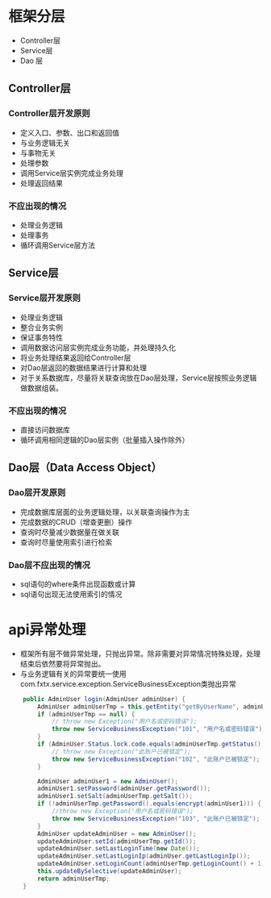 # 框架分层
- Controller层
- Service层
- Dao 层

## Controller层
### Controller层开发原则
- 定义入口、参数、出口和返回值
- 与业务逻辑无关
- 与事物无关
- 处理参数
- 调用Service层实例完成业务处理
- 处理返回结果

### 不应出现的情况
- 处理业务逻辑
- 处理事务
- 循环调用Service层方法

## Service层
### Service层开发原则
- 处理业务逻辑
- 整合业务实例
- 保证事务特性
- 调用数据访问层实例完成业务功能，并处理持久化
- 将业务处理结果返回给Controller层
- 对Dao层返回的数据结果进行计算和处理
- 对于关系数据库，尽量将关联查询放在Dao层处理，Service层按照业务逻辑做数据组装。

### 不应出现的情况
- 直接访问数据库
- 循环调用相同逻辑的Dao层实例（批量插入操作除外）

## Dao层（Data Access Object）
### Dao层开发原则
- 完成数据库层面的业务逻辑处理，以关联查询操作为主
- 完成数据的CRUD（增查更删）操作
- 查询时尽量减少数据量在做关联
- 查询时尽量使用索引进行检索

### Dao层不应出现的情况
- sql语句的where条件出现函数或计算
- sql语句出现无法使用索引的情况

# api异常处理
- 框架所有层不做异常处理，只抛出异常。除非需要对异常情况特殊处理，处理结束后依然要将异常抛出。
- 与业务逻辑有关的异常要统一使用com.fxtx.service.exception.ServiceBusinessException类抛出异常
```java
    public AdminUser login(AdminUser adminUser) {
        AdminUser adminUserTmp = this.getEntity("getByUserName", adminUser.getUserName());
        if (adminUserTmp == null) {
            // throw new Exception("用户名或密码错误");
        	throw new ServiceBusinessException("101", "用户名或密码错误");
        }
        if (AdminUser.Status.lock.code.equals(adminUserTmp.getStatus())) {
        	// throw new Exception("此账户已被锁定");
        	throw new ServiceBusinessException("102", "此账户已被锁定");
        }

        AdminUser adminUser1 = new AdminUser();
        adminUser1.setPassword(adminUser.getPassword());
        adminUser1.setSalt(adminUserTmp.getSalt());
        if (!adminUserTmp.getPassword().equals(encrypt(adminUser1))) {
            //throw new Exception("用户名或密码错误");
        	throw new ServiceBusinessException("103", "此账户已被锁定");
        }
        AdminUser updateAdminUser = new AdminUser();
        updateAdminUser.setId(adminUserTmp.getId());
        updateAdminUser.setLastLoginTime(new Date());
        updateAdminUser.setLastLoginIp(adminUser.getLastLoginIp());
        updateAdminUser.setLoginCount(adminUserTmp.getLoginCount() + 1);
        this.updateBySelective(updateAdminUser);
        return adminUserTmp;
    }
```
